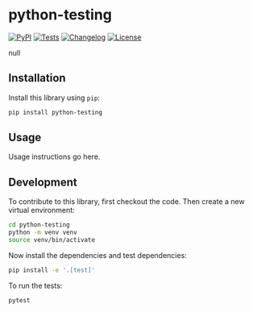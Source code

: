 # python-testing

[![PyPI](https://img.shields.io/pypi/v/python-testing.svg)](https://pypi.org/project/python-testing/)
[![Tests](https://github.com/jhthompson/python-testing/actions/workflows/test.yml/badge.svg)](https://github.com/jhthompson/python-testing/actions/workflows/test.yml)
[![Changelog](https://img.shields.io/github/v/release/jhthompson/python-testing?include_prereleases&label=changelog)](https://github.com/jhthompson/python-testing/releases)
[![License](https://img.shields.io/badge/license-Apache%202.0-blue.svg)](https://github.com/jhthompson/python-testing/blob/main/LICENSE)

null

## Installation

Install this library using `pip`:
```bash
pip install python-testing
```
## Usage

Usage instructions go here.

## Development

To contribute to this library, first checkout the code. Then create a new virtual environment:
```bash
cd python-testing
python -m venv venv
source venv/bin/activate
```
Now install the dependencies and test dependencies:
```bash
pip install -e '.[test]'
```
To run the tests:
```bash
pytest
```
